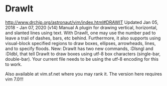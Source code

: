 # DrawIt
http://www.drchip.org/astronaut/vim/index.html#DRAWIT
Updated Jan 05, 2018 - Jan 07, 2020 (v14)
Manual
A plugin for drawing vertical, horizontal, and slanted lines using text. With DrawIt,
one may use the number pad to leave a trail of dashes, bars, etc behind. Furthermore,
it also supports using visual-block specified regions to draw boxes, ellipses, arrowheads, lines,
and to specify floods.
New: DrawIt has two new commands, :DIsngl and :DIdbl,
that tell DrawIt to draw boxes using utf-8 box characters (single-bar, double-bar).
Your current file needs to be using the utf-8 encoding for this to work.

Also available at vim.sf.net where you may rank it. The version here requires vim 7.0!!!


